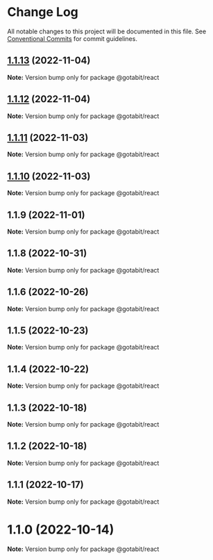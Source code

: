 # Change Log

All notable changes to this project will be documented in this file.
See [Conventional Commits](https://conventionalcommits.org) for commit guidelines.

## [1.1.13](https://github.com/gotabit/sdk-ts/compare/@gotabit/react@1.1.12...@gotabit/react@1.1.13) (2022-11-04)

**Note:** Version bump only for package @gotabit/react

## [1.1.12](https://github.com/gotabit/sdk-ts/compare/@gotabit/react@1.1.11...@gotabit/react@1.1.12) (2022-11-04)

**Note:** Version bump only for package @gotabit/react

## [1.1.11](https://github.com/gotabit/sdk-ts/compare/@gotabit/react@1.1.10...@gotabit/react@1.1.11) (2022-11-03)

**Note:** Version bump only for package @gotabit/react

## [1.1.10](https://github.com/gotabit/sdk-ts/compare/@gotabit/react@1.1.9...@gotabit/react@1.1.10) (2022-11-03)

**Note:** Version bump only for package @gotabit/react

## 1.1.9 (2022-11-01)

**Note:** Version bump only for package @gotabit/react

## 1.1.8 (2022-10-31)

**Note:** Version bump only for package @gotabit/react

## 1.1.6 (2022-10-26)

**Note:** Version bump only for package @gotabit/react

## 1.1.5 (2022-10-23)

**Note:** Version bump only for package @gotabit/react

## 1.1.4 (2022-10-22)

**Note:** Version bump only for package @gotabit/react

## 1.1.3 (2022-10-18)

**Note:** Version bump only for package @gotabit/react

## 1.1.2 (2022-10-18)

**Note:** Version bump only for package @gotabit/react

## 1.1.1 (2022-10-17)

**Note:** Version bump only for package @gotabit/react

# 1.1.0 (2022-10-14)

**Note:** Version bump only for package @gotabit/react
